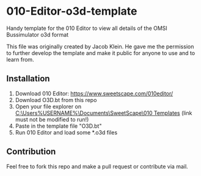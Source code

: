 # 010-Editor-o3d-template
Handy template for the 010 Editor to view all details of the OMSI Bussimulator o3d format

This file was originally created by Jacob Klein. He gave me the permission to further develop the template and make it public for anyone to use and to learn from.

## Installation

1) Download 010 Editor: https://www.sweetscape.com/010editor/
2) Download O3D.bt from this repo
3) Open your file explorer on [C:\Users%USERNAME%\Documents\SweetScape\010 Templates](C:/Users/%USERNAME%/Documents/SweetScape/010%20Templates) (link must not be modified to run!)
4) Paste in the template file "O3D.bt"
5) Run 010 Editor and load some *.o3d files

## Contribution

Feel free to fork this repo and make a pull request or contribute via mail.